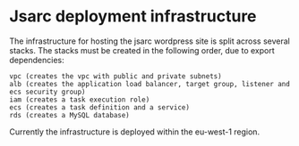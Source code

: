# Jsarc deployment infrastructure

The infrastructure for hosting the jsarc wordpress site is split across several stacks. The stacks must be created in the following order, due to export dependencies:

``````
vpc (creates the vpc with public and private subnets)
alb (creates the application load balancer, target group, listener and ecs security group)
iam (creates a task execution role)
ecs (creates a task definition and a service)
rds (creates a MySQL database)

```````

Currently the infrastructure is deployed within the eu-west-1 region. 
